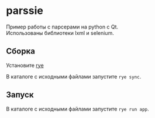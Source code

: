 # parssie

Пример работы с парсерами на python c Qt.  
Использованы библиотеки lxml и selenium.  

## Сборка

Установите [rye](https://rye-up.com/)

В каталоге с исходными файлами запустите `rye sync`.

## Запуск

В каталоге с исходными файлами запустите `rye run app`.


